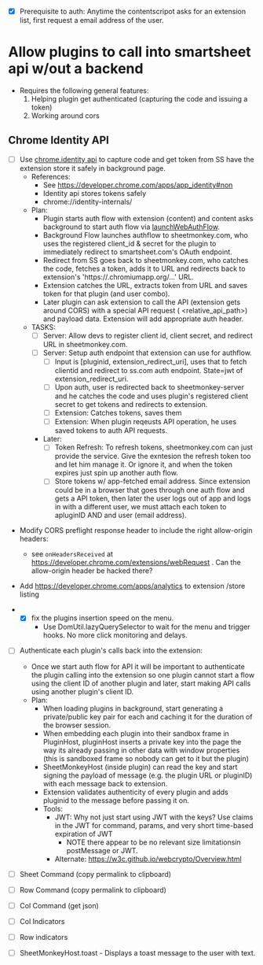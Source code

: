 - [x] Prerequisite to auth: Anytime the contentscripot asks for an extension list, first request a email address of the user.

# Allow plugins to call into smartsheet api w/out a backend #
* Requires the following general features:
    1. Helping plugin get authenticated (capturing the code and issuing a token)
    2. Working around cors

## Chrome Identity API ##

- [ ] Use [chrome.identity api](https://developer.chrome.com/extensions/identity) to capture code and get token from SS have the extension store it safely in background page.
    * References:
      * See https://developer.chrome.com/apps/app_identity#non
      * Identity api stores tokens safely
      * chrome://identity-internals/
    * Plan:
      * Plugin starts auth flow with extension (content) and content asks background to start auth flow via  [launchWebAuthFlow](https://developer.chrome.com/extensions/identity#method-launchWebAuthFlow).
      * Background Flow launches authflow to sheetmonkey.com, who uses the registered client_id & secret for the plugin to immediately redirect to smartsheet.com's OAuth endpoint.
      * Redirect from SS goes back to sheetmonkey.com, who catches the code, fetches a token, adds it to URL and redirects back to extension's 'https://<app-id>.chromiumapp.org/...' URL.
      * Extension catches the URL, extracts token from URL and saves token for that plugin (and user combo).
      * Later plugin can ask extension to call the API (extension gets around CORS) with a special API request (<verb> <relative_api_path>) and payload data. Extension will add appropriate auth header.
    - TASKS:
      - [ ] Server: Allow devs to register client id, client secret, and redirect URL in sheetmonkey.com.
      - [ ] Server: Setup auth endpoint that extension can use for authflow.
        - [ ] Input is [pluginid, extension_redirect_uri], uses that to fetch clientid and redirect to ss.com auth endpoint. State=jwt of extension_redirect_uri.
        - [ ] Upon auth, user is redirected back to sheetmonkey-server and he catches the code and uses plugin's registered client secret to get tokens and redirects to extension.
        - [ ] Extension: Catches tokens, saves them
        - [ ] Extension: When plugin reqeusts API operation, he uses saved tokens to auth API requests.
      
      - Later:
        - [ ] Token Refresh: To refresh tokens, sheetmonkey.com can just provide the service. Give the exntesion the refresh token too and let him manage it. Or ignore it, and when the token expires just spin up another auth flow.
        - [ ] Store tokens w/ app-fetched email address. Since extension could be in a browser that goes through one auth flow and gets a API token, then later the user logs out of app and logs in with a different user, we must attach each token to apluginID AND and user (email address).

* Modify CORS preflight response header to include the right allow-origin headers:
    * see `onHeadersReceived` at https://developer.chrome.com/extensions/webRequest . Can the allow-origin header be hacked there?



* Add https://developer.chrome.com/apps/analytics to extension /store listing
* - [x] fix the plugins insertion speed on the menu.
    - Use DomUtil.lazyQuerySelector to wait for the menu and trigger hooks. No more click monitoring and delays.
- [ ] Authenticate each plugin's calls back into the extension:
    - Once we start auth flow for API it will be important to authenticate the plugin calling into the extension so one plugin cannot start a flow using the client ID of another plugin and later, start making API calls using another plugin's client ID.
    - Plan:
        - When loading plugins in background, start generating a private/public key pair for each and caching it for the duration of the browser session.
        - When embedding each plugin into their sandbox frame in PluginHost, pluginHost inserts a private key into the page the way its already passing in other data with window properties (this is sandboxed frame so nobody can get to it but the plugin)
        - SheetMonkeyHost (inside plugin) can read the key and start signing the payload of message (e.g. the plugin URL or pluginID) with each message back to extension.
        - Extension validates authenticity of every plugin and adds pluginid to the message before passing it on. 
        - Tools:
            - JWT: Why not just start using JWT with the keys? Use claims in the JWT for command, params, and very short time-based expiration of JWT
                - NOTE there appear to be no relevant size limitationsin postMessage or JWT.
            - Alternate: https://w3c.github.io/webcrypto/Overview.html

- [ ] Sheet Command (copy permalink to clipboard)
- [ ] Row Command (copy permalink to clipboard)
- [ ] Col Command (get json)
- [ ] Col Indicators
- [ ] Row indicators
- [ ] SheetMonkeyHost.toast - Displays a toast message to the user with text.
